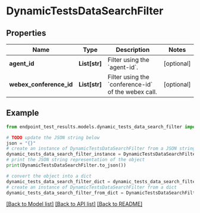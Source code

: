 # DynamicTestsDataSearchFilter


## Properties

Name | Type | Description | Notes
------------ | ------------- | ------------- | -------------
**agent_id** | **List[str]** | Filter using the &#x60;agent-id&#x60;. | [optional] 
**webex_conference_id** | **List[str]** | Filter using the &#x60;conference-id&#x60; of the webex call. | [optional] 

## Example

```python
from endpoint_test_results.models.dynamic_tests_data_search_filter import DynamicTestsDataSearchFilter

# TODO update the JSON string below
json = "{}"
# create an instance of DynamicTestsDataSearchFilter from a JSON string
dynamic_tests_data_search_filter_instance = DynamicTestsDataSearchFilter.from_json(json)
# print the JSON string representation of the object
print(DynamicTestsDataSearchFilter.to_json())

# convert the object into a dict
dynamic_tests_data_search_filter_dict = dynamic_tests_data_search_filter_instance.to_dict()
# create an instance of DynamicTestsDataSearchFilter from a dict
dynamic_tests_data_search_filter_from_dict = DynamicTestsDataSearchFilter.from_dict(dynamic_tests_data_search_filter_dict)
```
[[Back to Model list]](../README.md#documentation-for-models) [[Back to API list]](../README.md#documentation-for-api-endpoints) [[Back to README]](../README.md)


